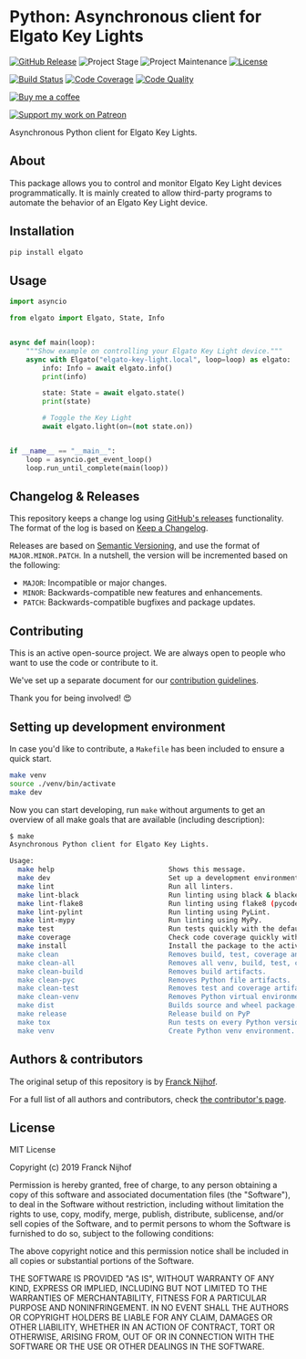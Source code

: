 # Python: Asynchronous client for Elgato Key Lights

[![GitHub Release][releases-shield]][releases]
![Project Stage][project-stage-shield]
![Project Maintenance][maintenance-shield]
[![License][license-shield]](LICENSE.md)

[![Build Status][build-shield]][build]
[![Code Coverage][codecov-shield]][codecov]
[![Code Quality][code-quality-shield]][code-quality]

[![Buy me a coffee][buymeacoffee-shield]][buymeacoffee]

[![Support my work on Patreon][patreon-shield]][patreon]

Asynchronous Python client for Elgato Key Lights.

## About

This package allows you to control and monitor Elgato Key Light devices
programmatically. It is mainly created to allow third-party programs to automate
the behavior of an Elgato Key Light device.

## Installation

```bash
pip install elgato
```

## Usage

```python
import asyncio

from elgato import Elgato, State, Info


async def main(loop):
    """Show example on controlling your Elgato Key Light device."""
    async with Elgato("elgato-key-light.local", loop=loop) as elgato:
        info: Info = await elgato.info()
        print(info)

        state: State = await elgato.state()
        print(state)

        # Toggle the Key Light
        await elgato.light(on=(not state.on))


if __name__ == "__main__":
    loop = asyncio.get_event_loop()
    loop.run_until_complete(main(loop))
```

## Changelog & Releases

This repository keeps a change log using [GitHub's releases][releases]
functionality. The format of the log is based on
[Keep a Changelog][keepchangelog].

Releases are based on [Semantic Versioning][semver], and use the format
of ``MAJOR.MINOR.PATCH``. In a nutshell, the version will be incremented
based on the following:

- ``MAJOR``: Incompatible or major changes.
- ``MINOR``: Backwards-compatible new features and enhancements.
- ``PATCH``: Backwards-compatible bugfixes and package updates.

## Contributing

This is an active open-source project. We are always open to people who want to
use the code or contribute to it.

We've set up a separate document for our
[contribution guidelines](CONTRIBUTING.md).

Thank you for being involved! :heart_eyes:

## Setting up development environment

In case you'd like to contribute, a `Makefile` has been included to ensure a
quick start.

```bash
make venv
source ./venv/bin/activate
make dev
```

Now you can start developing, run `make` without arguments to get an overview
of all make goals that are available (including description):

```bash
$ make
Asynchronous Python client for Elgato Key Lights.

Usage:
  make help                            Shows this message.
  make dev                             Set up a development environment.
  make lint                            Run all linters.
  make lint-black                      Run linting using black & blacken-docs.
  make lint-flake8                     Run linting using flake8 (pycodestyle/pydocstyle).
  make lint-pylint                     Run linting using PyLint.
  make lint-mypy                       Run linting using MyPy.
  make test                            Run tests quickly with the default Python.
  make coverage                        Check code coverage quickly with the default Python.
  make install                         Install the package to the active Python's site-packages.
  make clean                           Removes build, test, coverage and Python artifacts.
  make clean-all                       Removes all venv, build, test, coverage and Python artifacts.
  make clean-build                     Removes build artifacts.
  make clean-pyc                       Removes Python file artifacts.
  make clean-test                      Removes test and coverage artifacts.
  make clean-venv                      Removes Python virtual environment artifacts.
  make dist                            Builds source and wheel package.
  make release                         Release build on PyP
  make tox                             Run tests on every Python version with tox.
  make venv                            Create Python venv environment.
```

## Authors & contributors

The original setup of this repository is by [Franck Nijhof][frenck].

For a full list of all authors and contributors,
check [the contributor's page][contributors].

## License

MIT License

Copyright (c) 2019 Franck Nijhof

Permission is hereby granted, free of charge, to any person obtaining a copy
of this software and associated documentation files (the "Software"), to deal
in the Software without restriction, including without limitation the rights
to use, copy, modify, merge, publish, distribute, sublicense, and/or sell
copies of the Software, and to permit persons to whom the Software is
furnished to do so, subject to the following conditions:

The above copyright notice and this permission notice shall be included in all
copies or substantial portions of the Software.

THE SOFTWARE IS PROVIDED "AS IS", WITHOUT WARRANTY OF ANY KIND, EXPRESS OR
IMPLIED, INCLUDING BUT NOT LIMITED TO THE WARRANTIES OF MERCHANTABILITY,
FITNESS FOR A PARTICULAR PURPOSE AND NONINFRINGEMENT. IN NO EVENT SHALL THE
AUTHORS OR COPYRIGHT HOLDERS BE LIABLE FOR ANY CLAIM, DAMAGES OR OTHER
LIABILITY, WHETHER IN AN ACTION OF CONTRACT, TORT OR OTHERWISE, ARISING FROM,
OUT OF OR IN CONNECTION WITH THE SOFTWARE OR THE USE OR OTHER DEALINGS IN THE
SOFTWARE.

[build-shield]: https://github.com/frenck/python-elgato/workflows/Continuous%20Integration/badge.svg
[build]: https://github.com/frenck/python-elgato/actions
[buymeacoffee-shield]: https://www.buymeacoffee.com/assets/img/guidelines/download-assets-sm-2.svg
[buymeacoffee]: https://www.buymeacoffee.com/frenck
[code-quality-shield]: https://img.shields.io/lgtm/grade/python/g/frenck/python-elgato.svg?logo=lgtm&logoWidth=18
[code-quality]: https://lgtm.com/projects/g/frenck/python-elgato/context:python
[codecov-shield]: https://codecov.io/gh/frenck/python-elgato/branch/master/graph/badge.svg
[codecov]: https://codecov.io/gh/frenck/python-elgato
[contributors]: https://github.com/frenck/python-elgato/graphs/contributors
[frenck]: https://github.com/frenck
[keepchangelog]: http://keepachangelog.com/en/1.0.0/
[license-shield]: https://img.shields.io/github/license/frenck/python-elgato.svg
[maintenance-shield]: https://img.shields.io/maintenance/yes/2019.svg
[patreon-shield]: https://www.frenck.nl/images/patreon.png
[patreon]: https://www.patreon.com/frenck
[project-stage-shield]: https://img.shields.io/badge/project%20stage-experimental-yellow.svg
[releases-shield]: https://img.shields.io/github/release/frenck/python-wlelgatoed.svg
[releases]: https://github.com/frenck/python-elgato/releases
[semver]: http://semver.org/spec/v2.0.0.html

